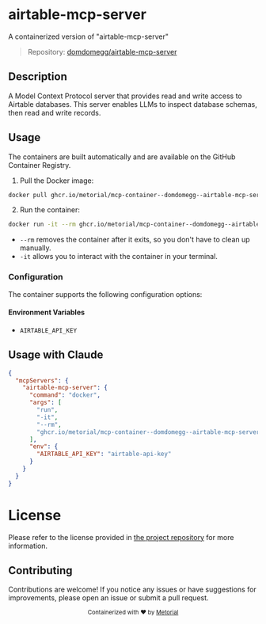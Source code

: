 
# airtable-mcp-server

A containerized version of "airtable-mcp-server"

> Repository: [domdomegg/airtable-mcp-server](https://github.com/domdomegg/airtable-mcp-server)

## Description

A Model Context Protocol server that provides read and write access to Airtable databases. This server enables LLMs to inspect database schemas, then read and write records.


## Usage

The containers are built automatically and are available on the GitHub Container Registry.

1. Pull the Docker image:

```bash
docker pull ghcr.io/metorial/mcp-container--domdomegg--airtable-mcp-server--airtable-mcp-server
```

2. Run the container:

```bash
docker run -it --rm ghcr.io/metorial/mcp-container--domdomegg--airtable-mcp-server--airtable-mcp-server 
```

- `--rm` removes the container after it exits, so you don't have to clean up manually.
- `-it` allows you to interact with the container in your terminal.


### Configuration

The container supports the following configuration options:




#### Environment Variables

- `AIRTABLE_API_KEY`




## Usage with Claude

```json
{
  "mcpServers": {
    "airtable-mcp-server": {
      "command": "docker",
      "args": [
        "run",
        "-it",
        "--rm",
        "ghcr.io/metorial/mcp-container--domdomegg--airtable-mcp-server--airtable-mcp-server"
      ],
      "env": {
        "AIRTABLE_API_KEY": "airtable-api-key"
      }
    }
  }
}
```

# License

Please refer to the license provided in [the project repository](https://github.com/domdomegg/airtable-mcp-server) for more information.

## Contributing

Contributions are welcome! If you notice any issues or have suggestions for improvements, please open an issue or submit a pull request.

<div align="center">
  <sub>Containerized with ❤️ by <a href="https://metorial.com">Metorial</a></sub>
</div>
  